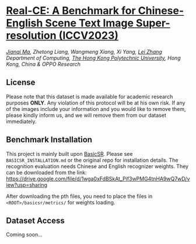 # [Real-CE: A Benchmark for Chinese-English Scene Text Image Super-resolution (ICCV2023)](https://arxiv.org/abs/2308.03262)

_[Jianqi Ma](https://scholar.google.com/citations?user=kQUJjQQAAAAJ&hl=en), Zhetong Liang, Wangmeng Xiang, Xi Yang, [Lei Zhang](https://www4.comp.polyu.edu.hk/~cslzhang)_  
_Department of Computing, [The Hong Kong Polytechnic University](http://www.comp.polyu.edu.hk), Hong Kong, China & OPPO Research_

## License
Please note that this dataset is made available for academic research purposes **ONLY**. Any violation of this protocol will be at his own risk. If any of the images include your information and you would like to remove them, please kindly inform us, and we will remove them from our dataset immediately.

## Benchmark Installation

This project is mainly built upon [BasicSR](https://github.com/XPixelGroup/BasicSR). Please see `BASICSR_INSTALLATION.md` or the original repo for installation details. The recognition evaluation needs Chinese and English recognizer weights. They can be downloaded from the link: https://drive.google.com/file/d/1wga0xFdBSkAt_Pif3wPMG4tnHA9wQ7wD/view?usp=sharing

After downloading the pth files, you need to place the files in `<ROOT>/basicsr/metrics/` for weights loading.

## Dataset Access
Coming soon...

